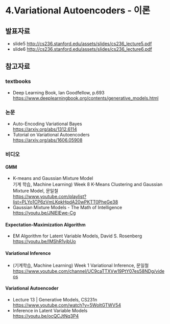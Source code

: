 # 4.Variational Autoencoders - 이론
## 발표자료
  + slide5 http://cs236.stanford.edu/assets/slides/cs236_lecture5.pdf
  + slide6 http://cs236.stanford.edu/assets/slides/cs236_lecture6.pdf

## 참고자료
### textbooks
  + Deep Learning Book, Ian Goodfellow, p.693 <br/>
  https://www.deeplearningbook.org/contents/generative_models.html
  
### 논문
  + Auto-Encoding Variational Bayes <br/>
  https://arxiv.org/abs/1312.6114
  + Tutorial on Variational Autoencoders <br/>
  https://arxiv.org/abs/1606.05908
  
### 비디오
#### GMM
  + K-means and Gaussian Mixture Model <br/>
  기계 학습, Machine Learning) Week 8 K-Means Clustering and Gaussian Mixture Model, 문일철 <br/>
  https://www.youtube.com/playlist?list=PLYo1CP6zVmLKqkHpdA20wPKTT0PheGe38
  + Gaussian Mixture Models - The Math of Intelligence <br/>
  https://youtu.be/JNlEIEwe-Cg
  
#### Expectation-Maximization Algorithm
  + EM Algorithm for Latent Variable Models, David S. Rosenberg <br/>
  https://youtu.be/lMShR1vjbUo
   
#### Variational Inference 
  + (기계학습, Machine Learning) Week 1 Variational Inference, 문일철 <br/>
  https://www.youtube.com/channel/UC9caTTXVw19PtY07es58NDg/videos
  
#### Variational Autoencoder <br/>
  + Lecture 13 | Generative Models, CS231n <br/>
  https://www.youtube.com/watch?v=5WoItGTWV54
  + Inference in Latent Variable Models <br/>
  https://youtu.be/ocQCJtNq3P4
  
